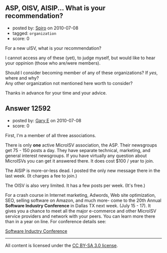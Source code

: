 ## ASP, OISV, AISIP... What is your recommendation?

- posted by: [Spiro](https://stackexchange.com/users/-1/2232-spiro) on 2010-07-08
- tagged: `organization`
- score: 0

For a new uISV, what is your recommendation? 

I cannot access any of these (yet), to judge myself, but would like to hear your oppinion (those who are/were members).

Should I consider becoming member of any of these organizations? 
If *yes*, where and why?  
Any other organization not mentioned here worth to consider?

Thanks in advance for your time and your advice. 


## Answer 12592

- posted by: [Gary E](https://stackexchange.com/users/-1/2587-gary-e) on 2010-07-08
- score: 0

<p>First, I'm a member of all three associations.</p>

<p>There is only <strong>one</strong> active MicroISV association, the ASP. Their newsgroups get 75 - 150 posts a day. They have separate technical, marketing, and general interest newsgroups. If you have virtually any question about MicroISVs you can get it answered there. It does cost $100 / year to join.</p>

<p>The AISIP is more-or-less dead. I posted the only new message there in the last week. (It charges a fee to join.)</p>

<p>The OISV is also very limited. It has a few posts per week. (It's free.)</p>

<p>For a crash course in Internet marketing, Adwords, Web site optimization, SEO, selling software on Amazon, and much more- come to the 20th Annual <strong>Software Industry Conference</strong> in Dallas TX next week. (July 15 - 17). It gives you a chance to meet all the major e-commerce and other MicroISV service providers and network with your peers. You can learn more there than in a year on line. For conference details see:</p>

<p><a href="http://sic.org" rel="nofollow">Software Inductry Conference</a></p>




---

All content is licensed under the [CC BY-SA 3.0 license](https://creativecommons.org/licenses/by-sa/3.0/).
